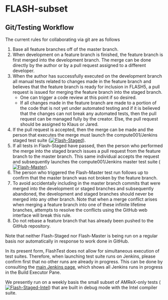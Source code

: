 # FLASH-subset

## Git/Testing Workflow

The current rules for collaborating via git are as follows
1.  Base all feature branches off of the master branch.
2.  When development on a feature branch is finished, the feature branch is
first merged into the development branch.  The merge can be done directly by the
author or by a pull request assigned to a different developer.
3.  When the author has successfully executed on the development branch all 
manual tests related to changes made in the feature branch and believes that the
feature branch is ready for inclusion in FLASH5, a pull request is issued for
merging the feature branch into the staged branch.
    * One can trigger a code review at this point if so desired.
    * If all changes made in the feature branch are made to a portion of the code
that is not yet under automated testing and if it is believed that the changes can not break
any automated tests, then the pull request can be managed fully by the creator.
Else, the pull request should be assigned to Klaus or Jared.
4.  If the pull request is accepted, then the merge can be made and the person
that executes the merge must launch the compute001/Jenkins staged test suite ([![Flash-Staged](https://jenkins-ci.mcs.anl.gov/job/Flash-Staged/badge/icon)](https://jenkins-ci.mcs.anl.gov/job/Flash-Staged/)).
5.  If all tests in Flash-Staged have passed, then the person who performed the
merge into the staged branch issues a pull request from the feature branch to
the master branch.  This same individual accepts the request and subsequently
launches the compute001/Jenkins master test suite ([![Flash-Master](https://jenkins-ci.mcs.anl.gov/job/Flash-Master/badge/icon)](https://jenkins-ci.mcs.anl.gov/job/Flash-Master/)).
6.  The person who triggered the Flash-Master test run follows up to confirm
that the master branch was not broken by the feature branch.
7.  To avoid accidentally including in the master branch commits that were
merged into the development or staged branches and subsequently abandoned, the
development and staged branches should never be merged into any other branch.
Note that when a merge conflict arises when merging a feature branch into one of
these infinite lifetime branches, attempts to resolve the conflicts using the
GitHub web interface will break this rule.
8.  Do not rebase a feature branch that has already been pushed to the GitHub
repository.

Note that neither Flash-Staged nor Flash-Master is being run on a regular basis
nor automatically in response to work done in GitHub.

In its present form, FlashTest does not allow for simultaneous execution of test
suites.  Therefore, when launching test suite runs on Jenkins, please confirm
first that no other runs are already in progress.  This can be done by consulting the [main Jenkins page](https://jenkins-ci.mcs.anl.gov), which shows all Jenkins runs in progress in the Build Executor Pane.

We presently run on a weekly basis the small subset of AMReX-only tests ([![Flash-Staged-Intel](https://jenkins-ci.mcs.anl.gov/job/Flash-Staged-Intel/badge/icon)](https://jenkins-ci.mcs.anl.gov/job/Flash-Staged-Intel/)) that are built in debug mode with the Intel compiler suite.

